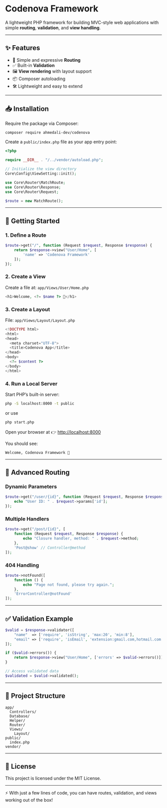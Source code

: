 # Codenova Framework

A lightweight PHP framework for building MVC-style web applications with simple **routing**, **validation**, and **view handling**.

---

## ✨ Features

* 🚦 Simple and expressive **Routing**
* ✅ Built-in **Validation**
* 🖼️ **View rendering** with layout support
* 📦 Composer autoloading
* 🛠️ Lightweight and easy to extend

---

## 📥 Installation

Require the package via Composer:

```bash
composer require ahmedali-dev/codenova
```

Create a `public/index.php` file as your app entry point:

```php
<?php

require __DIR__ . "/../vendor/autoload.php";

// Initialize the view directory
Core\Config\ViewSetting::init();

use Core\Router\MatchRoute;
use Core\Router\Response;
use Core\Router\Request;

$route = new MatchRoute();
```

---

## 🚀 Getting Started

### 1. Define a Route

```php
$route->get("/", function (Request $request, Response $response) {
    return $response->view("User/Home", [
        'name' => 'Codenova Framework'
    ]);
});
```

### 2. Create a View

Create a file at:
`app/Views/User/Home.php`

```php
<h1>Welcome, <?= $name ?> 👋</h1>
```

### 3. Create a Layout

File:
`app/Views/Layout/Layout.php`

```php
<!DOCTYPE html>
<html>
<head>
  <meta charset="UTF-8">
  <title>Codenova App</title>
</head>
<body>
  <?= $content ?>
</body>
</html>
```

### 4. Run a Local Server

Start PHP’s built-in server:

```bash
php -S localhost:8000 -t public
```

or use 

```bash
php start.php
```

Open your browser at 👉 [http://localhost:8000](http://localhost:8000)

You should see:

```
Welcome, Codenova Framework 👋
```

---

## 🚦 Advanced Routing

### Dynamic Parameters

```php
$route->get("/user/{id}", function (Request $request, Response $response) {
    echo "User ID: " . $request->params['id'];
});
```

### Multiple Handlers

```php
$route->get("/post/{id}", [
    function (Request $request, Response $response) {
        echo "Closure handler, method: " . $request->method;
    },
    'Post@show' // Controller@method
]);
```

### 404 Handling

```php
$route->notFound([
    function () {
        echo "Page not found, please try again.";
    },
    'ErrorController@notFound'
]);
```

---

## ✅ Validation Example

```php
$valid = $response->validator([
    "name"  => ['require', 'isString', 'max:20', 'min:8'],
    "email" => ['require', 'isEmail', 'extension:gmail.com,hotmail.com']
]);

if ($valid->errors()) {
    return $response->view("User/Home", ['errors' => $valid->errors()]);
}

// Access validated data
$validated = $valid->validated();
```

---

## 📂 Project Structure

```
app/
  Controllers/
  Database/
  Helper/
  Router/
  Views/
    Layout/
public/
  index.php
vendor/
```

---

## 📜 License

This project is licensed under the MIT License.

---

⚡ With just a few lines of code, you can have routes, validation, and views working out of the box!
